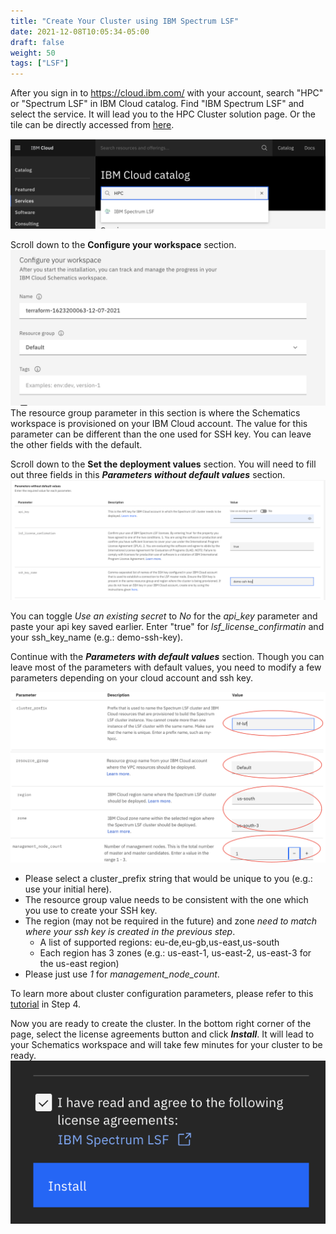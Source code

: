 ```yaml
---
title: "Create Your Cluster using IBM Spectrum LSF"
date: 2021-12-08T10:05:34-05:00
draft: false
weight: 50 
tags: ["LSF"]
---
```



After you sign in to https://cloud.ibm.com/ with your account, search "HPC" or "Spectrum LSF" in IBM Cloud catalog. Find "IBM Spectrum LSF" and select the service. It will lead you to the HPC Cluster solution page. Or the tile can be directly accessed from [here](https://cloud.ibm.com/catalog/content/terraform-1623200063-71606cab-c6e1-4f95-a47a-2ce541dcbed8-global).

![HPC Cluster Catalog](/images/setup-lsf-cluster/hpc_catalog.png)

Scroll down to the **Configure your workspace** section.
![catalog](/images/setup-lsf-cluster/config-ws.png)
The resource group parameter in this section is where the Schematics workspace is provisioned on your IBM Cloud account. 
The value for this parameter can be different than the one used for SSH key.
You can leave the other fields with the default.

Scroll down to the **Set the deployment values** section. You will need to fill out three fields in this **_Parameters without default values_** section.
![catalog](/images/setup-lsf-cluster/hpc_required_values.png)

You can toggle _Use an existing secret_ to _No_ for the _api_key_ parameter and paste your api key saved earlier.
Enter "true" for _lsf_license_confirmatin_ and your ssh_key_name (e.g.: demo-ssh-key).

Continue with the **_Parameters with default values_** section. Though you can leave most of the parameters with default values, you need to
modify a few parameters depending on your cloud account and ssh key.

![catalog](/images/setup-lsf-cluster/hpc_fixed_values.png)

* Please select a cluster_prefix string that would be unique to you (e.g.: use your initial here).
* The resource group value needs to be consistent with the one which you use to create your SSH key.
* The region (may not be required in the future) and zone *need to match where your ssh key is created in the previous step*.
  * A list of supported regions: eu-de,eu-gb,us-east,us-south
  * Each region has 3 zones (e.g.: us-east-1, us-east-2, us-east-3 for the us-east region)
* Please just use _1_ for _management_node_count_.

To learn more about cluster configuration parameters, please refer to this [tutorial](https://cloud.ibm.com/docs/ibm-spectrum-lsf?topic=ibm-spectrum-lsf-using-hpc-cluster) in Step 4.

Now you are ready to create the cluster. In the bottom right corner of the page, select the license agreements button and click **_Install_**. It will lead to your Schematics workspace and will take few minutes for your cluster to be ready.
![catalog](/images/setup-lsf-cluster/lsf_install.png)
